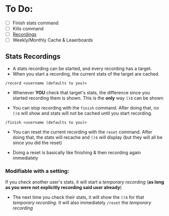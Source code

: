# To Do:   
- [ ] Finish stats command
- [ ] Kills command
- [ ] [Recordings](#stats-recordings)
- [ ] Weekly/Monthly Cache & Leaerboards

## Stats Recordings
 - A stats recording can be started, and every recording has a target.
 - When you start a recording, the current stats of the target are cached.
```
/record <username (defaults to you)>
```

 - Whenever **YOU** check that target's stats, the difference since you started recording them is shown. This is the **only** way `()`s can be shown

 - You can stop recording with the `finish` command. After doing that, no `()`s will show and stats will not be cached until you start recording.
```
/finish <username (defaults to you)>
```

 - You can reset the current recording with the `reset` command. After doing that, the stats will recache and `()`s will display (but they will all be since you did the reset)

 - Doing a reset is basically like finishing & then recording again immediately

### Modifiable with a setting:
If you check another user's stats, it will start a *temporary recording* (**as long as you were not explicitly recording said user already**)
 - The next time you check their stats, it will show the `()`s for that *temporary recording*. It will also immediately `/reset` the *temporary recording*